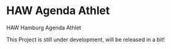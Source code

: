 # HAW Agenda Athlet
HAW Hamburg Agenda Athlet

This Project is still under development, will be released in a bit!
